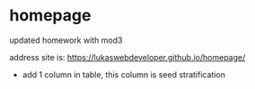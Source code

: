 # homepage
updated homework with mod3

address site is:
https://lukaswebdeveloper.github.io/homepage/

- add 1 column in table, this column is seed stratification 